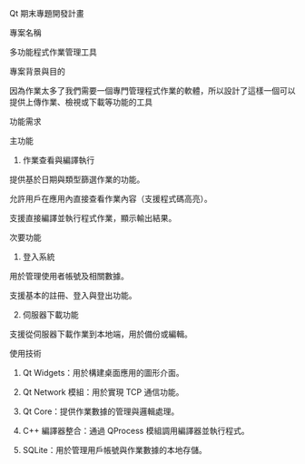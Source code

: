 Qt 期末專題開發計畫

專案名稱

多功能程式作業管理工具

專案背景與目的

因為作業太多了我們需要一個專門管理程式作業的軟體，所以設計了這樣一個可以提供上傳作業、檢視或下載等功能的工具

功能需求

主功能

1. 作業查看與編譯執行

提供基於日期與類型篩選作業的功能。

允許用戶在應用內直接查看作業內容（支援程式碼高亮）。

支援直接編譯並執行程式作業，顯示輸出結果。


次要功能

1. 登入系統

用於管理使用者帳號及相關數據。

支援基本的註冊、登入與登出功能。



2. 伺服器下載功能

支援從伺服器下載作業到本地端，用於備份或編輯。




使用技術

1. Qt Widgets：用於構建桌面應用的圖形介面。


2. Qt Network 模組：用於實現 TCP 通信功能。


3. Qt Core：提供作業數據的管理與邏輯處理。


4. C++ 編譯器整合：通過 QProcess 模組調用編譯器並執行程式。


5. SQLite：用於管理用戶帳號與作業數據的本地存儲。
